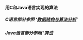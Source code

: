#### 用C和Java语言实现的算法

##### C语言部分参照  ‘[数据结构与算法分析](https://book.douban.com/subject/1139426/)’

##### Java语言部分参照 '[算法](https://book.douban.com/subject/19952400/)
